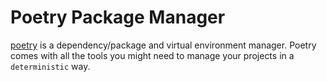 # Poetry Package Manager

[poetry](https://python-poetry.org/) is a dependency/package and virtual environment manager. Poetry comes with all the tools you might need to manage your projects in a `deterministic` way.
